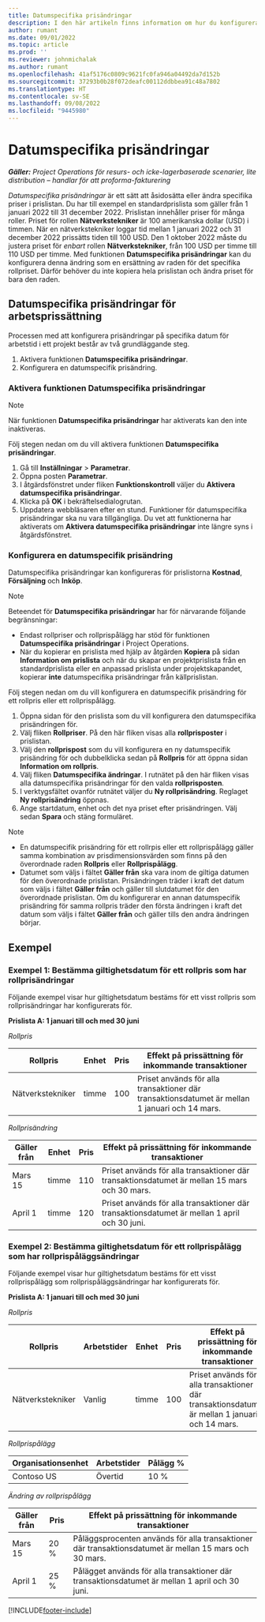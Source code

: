 ```yaml
---
title: Datumspecifika prisändringar
description: I den här artikeln finns information om hur du konfigurerar åsidosättningar av specifika priser i prislistan.
author: rumant
ms.date: 09/01/2022
ms.topic: article
ms.prod: ''
ms.reviewer: johnmichalak
ms.author: rumant
ms.openlocfilehash: 41af5176c0809c9621fc0fa946a04492da7d152b
ms.sourcegitcommit: 37293b0b28f072deafc00112ddbbea91c48a7802
ms.translationtype: HT
ms.contentlocale: sv-SE
ms.lasthandoff: 09/08/2022
ms.locfileid: "9445980"
---
```

# <a name="date-effective-price-overrides"></a>Datumspecifika prisändringar 

_**Gäller:** Project Operations för resurs- och icke-lagerbaserade scenarier, lite distribution – handlar för att proforma-fakturering_

*Datumspecifika prisändringar* är ett sätt att åsidosätta eller ändra specifika priser i prislistan. Du har till exempel en standardprislista som gäller från 1 januari 2022 till 31 december 2022. Prislistan innehåller priser för många roller. Priset för rollen **Nätverkstekniker** är 100 amerikanska dollar (USD) i timmen. När en nätverkstekniker loggar tid mellan 1 januari 2022 och 31 december 2022 prissätts tiden till 100 USD. Den 1 oktober 2022 måste du justera priset för *enbart* rollen **Nätverkstekniker**, från 100 USD per timme till 110 USD per timme. Med funktionen **Datumspecifika prisändringar** kan du konfigurera denna ändring som en ersättning av raden för det specifika rollpriset. Därför behöver du inte kopiera hela prislistan och ändra priset för bara den raden.

## <a name="date-effective-price-overrides-for-labor-pricing"></a>Datumspecifika prisändringar för arbetsprissättning

Processen med att konfigurera prisändringar på specifika datum för arbetstid i ett projekt består av två grundläggande steg.

1. Aktivera funktionen **Datumspecifika prisändringar**.
1. Konfigurera en datumspecifik prisändring.

### <a name="enable-the-date-effective-price-overrides-feature"></a>Aktivera funktionen Datumspecifika prisändringar

> [!NOTE]
> När funktionen **Datumspecifika prisändringar** har aktiverats kan den inte inaktiveras.

Följ stegen nedan om du vill aktivera funktionen **Datumspecifika prisändringar**.

1. Gå till **Inställningar** \> **Parametrar**.
1. Öppna posten **Parametrar**.
1. I åtgärdsfönstret under fliken **Funktionskontroll** väljer du **Aktivera datumspecifika prisändringar**.
1. Klicka på **OK** i bekräftelsedialogrutan.
1. Uppdatera webbläsaren efter en stund. Funktioner för datumspecifika prisändringar ska nu vara tillgängliga. Du vet att funktionerna har aktiverats om **Aktivera datumspecifika prisändringar** inte längre syns i åtgärdsfönstret.

### <a name="set-up-a-date-effective-price-override"></a>Konfigurera en datumspecifik prisändring

Datumspecifika prisändringar kan konfigureras för prislistorna **Kostnad**, **Försäljning** och **Inköp**.

> [!NOTE]
>Beteendet för **Datumspecifika prisändringar** har för närvarande följande begränsningar:
>
> - Endast rollpriser och rollprispålägg har stöd för funktionen **Datumspecifika prisändringar** i Project Operations.
> - När du kopierar en prislista med hjälp av åtgärden **Kopiera** på sidan **Information om prislista** och när du skapar en projektprislista från en standardprislista eller en anpassad prislista under projektskapandet, kopierar **inte** datumspecifika prisändringar från källprislistan.

Följ stegen nedan om du vill konfigurera en datumspecifik prisändring för ett rollpris eller ett rollprispålägg.

1. Öppna sidan för den prislista som du vill konfigurera den datumspecifika prisändringen för.
1. Välj fliken **Rollpriser**. På den här fliken visas alla **rollprisposter** i prislistan.
1. Välj den **rollprispost** som du vill konfigurera en ny datumspecifik prisändring för och dubbelklicka sedan på **Rollpris** för att öppna sidan **Information om rollpris**.
1. Välj fliken **Datumspecifika ändringar**. I rutnätet på den här fliken visas alla datumspecifika prisändringar för den valda **rollprisposten**.
1. I verktygsfältet ovanför rutnätet väljer du **Ny rollprisändring**. Reglaget **Ny rollprisändring** öppnas.
1. Ange startdatum, enhet och det nya priset efter prisändringen. Välj sedan **Spara** och stäng formuläret.

> [!NOTE]
> - En datumspecifik prisändring för ett rollrpis eller ett rollprispålägg gäller samma kombination av prisdimensionsvärden som finns på den överordnade raden **Rollpris** eller **Rollprispålägg**.
> - Datumet som väljs i fältet **Gäller från** ska vara inom de giltiga datumen för den överordnade prislistan. Prisändringen träder i kraft det datum som väljs i fältet **Gäller från** och gäller till slutdatumet för den överordnade prislistan. Om du konfigurerar en annan datumspecifik prisändring för samma rollpris träder den första ändringen i kraft det datum som väljs i fältet **Gäller från** och gäller tills den andra ändringen börjar.

## <a name="examples"></a>Exempel

### <a name="example-1-determining-date-effectivity-for-a-role-price-that-has-role-price-overrides"></a>Exempel 1: Bestämma giltighetsdatum för ett rollpris som har rollprisändringar

Följande exempel visar hur giltighetsdatum bestäms för ett visst rollpris som rollprisändringar har konfigurerats för.

**Prislista A: 1 januari till och med 30 juni**

*Rollpris*

| Rollpris | Enhet | Pris | Effekt på prissättning för inkommande transaktioner |
|---|---|---|---|
| Nätverkstekniker | timme | 100 | Priset används för alla transaktioner där transaktionsdatumet är mellan 1 januari och 14 mars. |

*Rollprisändring*

| Gäller från | Enhet | Pris | Effekt på prissättning för inkommande transaktioner |
|---|---|---|---|
| Mars 15 | timme | 110 | Priset används för alla transaktioner där transaktionsdatumet är mellan 15 mars och 30 mars. |
| April 1 | timme | 120 | Priset används för alla transaktioner där transaktionsdatumet är mellan 1 april och 30 juni. |

### <a name="example-2-determining-date-effectivity-for-a-role-price-markup-that-has-role-price-markup-overrides"></a>Exempel 2: Bestämma giltighetsdatum för ett rollprispålägg som har rollprispåläggsändringar

Följande exempel visar hur giltighetsdatum bestäms för ett visst rollprispålägg som rollprispåläggsändringar har konfigurerats för.

**Prislista A: 1 januari till och med 30 juni**

*Rollpris*

| Rollpris | Arbetstider | Enhet | Pris | Effekt på prissättning för inkommande transaktioner |
|---|---|---|---|---|
| Nätverkstekniker | Vanlig | timme | 100 | Priset används för alla transaktioner där transaktionsdatumet är mellan 1 januari och 14 mars. |

*Rollprispålägg*

| Organisationsenhet | Arbetstider | Pålägg % |
|---|---|---|
| Contoso US | Övertid | 10 % |

*Ändring av rollprispålägg*

| Gäller från | Pris | Effekt på prissättning för inkommande transaktioner |
|---|---|---|
| Mars 15 | 20 % | Påläggsprocenten används för alla transaktioner där transaktionsdatumet är mellan 15 mars och 30 mars. |
| April 1 | 25 % | Pålägget används för alla transaktioner där transaktionsdatumet är mellan 1 april och 30 juni. |

[!INCLUDE[footer-include](../includes/footer-banner.md)]
